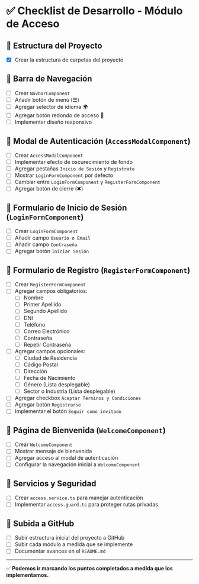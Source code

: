 # ✅ Checklist de Desarrollo - Módulo de Acceso

## 🔹 Estructura del Proyecto

- [x] Crear la estructura de carpetas del proyecto

## 🔹 Barra de Navegación

- [ ] Crear `NavbarComponent`
- [ ] Añadir botón de menú (☰)
- [ ] Agregar selector de idioma 🌍
- [ ] Agregar botón redondo de acceso 👤
- [ ] Implementar diseño responsivo

## 🔹 Modal de Autenticación (`AccessModalComponent`)

- [ ] Crear `AccessModalComponent`
- [ ] Implementar efecto de oscurecimiento de fondo
- [ ] Agregar pestañas `Inicio de Sesión` y `Regístrate`
- [ ] Mostrar `LoginFormComponent` por defecto
- [ ] Cambiar entre `LoginFormComponent` y `RegisterFormComponent`
- [ ] Agregar botón de cierre (✖)

## 🔹 Formulario de Inicio de Sesión (`LoginFormComponent`)

- [ ] Crear `LoginFormComponent`
- [ ] Añadir campo `Usuario o Email`
- [ ] Añadir campo `Contraseña`
- [ ] Agregar botón `Iniciar Sesión`

## 🔹 Formulario de Registro (`RegisterFormComponent`)

- [ ] Crear `RegisterFormComponent`
- [ ] Agregar campos obligatorios:
  - [ ] Nombre
  - [ ] Primer Apellido
  - [ ] Segundo Apellido
  - [ ] DNI
  - [ ] Teléfono
  - [ ] Correo Electrónico
  - [ ] Contraseña
  - [ ] Repetir Contraseña
- [ ] Agregar campos opcionales:
  - [ ] Ciudad de Residencia
  - [ ] Código Postal
  - [ ] Dirección
  - [ ] Fecha de Nacimiento
  - [ ] Género (Lista desplegable)
  - [ ] Sector o Industria (Lista desplegable)
- [ ] Agregar checkbox `Aceptar Términos y Condiciones`
- [ ] Agregar botón `Registrarse`
- [ ] Implementar el botón `Seguir como invitado`

## 🔹 Página de Bienvenida (`WelcomeComponent`)

- [ ] Crear `WelcomeComponent`
- [ ] Mostrar mensaje de bienvenida
- [ ] Agregar acceso al modal de autenticación
- [ ] Configurar la navegación inicial a `WelcomeComponent`

## 🔹 Servicios y Seguridad

- [ ] Crear `access.service.ts` para manejar autenticación
- [ ] Implementar `access.guard.ts` para proteger rutas privadas

## 🔹 Subida a GitHub

- [ ] Subir estructura inicial del proyecto a GitHub
- [ ] Subir cada módulo a medida que se implemente
- [ ] Documentar avances en el `README.md`

---

✅ **Podemos ir marcando los puntos completados a medida que los implementamos.**  
